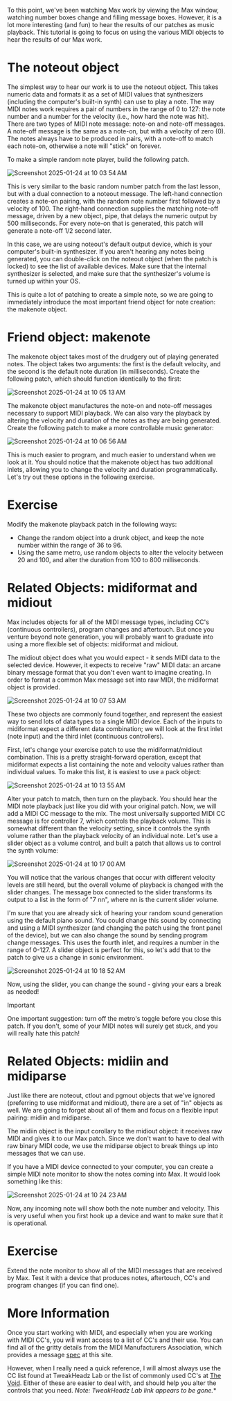 To this point, we've been watching Max work by viewing the Max window, watching number boxes change and filling message boxes. However, it is a lot more interesting (and fun) to hear the results of our patches as music playback. This tutorial is going to focus on using the various MIDI objects to hear the results of our Max work.

# The noteout object
The simplest way to hear our work is to use the noteout object. This takes numeric data and formats it as a set of MIDI values that synthesizers (including the computer's built-in synth) can use to play a note. The way MIDI notes work requires a pair of numbers in the range of 0 to 127: the note number and a number for the velocity (i.e., how hard the note was hit). There are two types of MIDI note message: note-on and note-off messages. A note-off message is the same as a note-on, but with a velocity of zero (0). The notes always have to be produced in pairs, with a note-off to match each note-on, otherwise a note will "stick" on forever.

To make a simple random note player, build the following patch.

![Screenshot 2025-01-24 at 10 03 54 AM](https://github.com/user-attachments/assets/3fb74ada-5fa3-4b00-bc6d-313165360c16)

This is very similar to the basic random number patch from the last lesson, but with a dual connection to a noteout message. The left-hand connection creates a note-on pairing, with the random note number first followed by a velocity of 100. The right-hand connection supplies the matching note-off message, driven by a new object, pipe, that delays the numeric output by 500 milliseconds. For every note-on that is generated, this patch will generate a note-off 1/2 second later.

In this case, we are using noteout's default output device, which is your computer's built-in synthesizer. If you aren't hearing any notes being generated, you can double-click on the noteout object (when the patch is locked) to see the list of available devices. Make sure that the internal synthesizer is selected, and make sure that the synthesizer's volume is turned up within your OS.

This is quite a lot of patching to create a simple note, so we are going to immediately introduce the most important friend object for note creation: the makenote object.

# Friend object: makenote
The makenote object takes most of the drudgery out of playing generated notes. The object takes two arguments: the first is the default velocity, and the second is the default note duration (in milliseconds). Create the following patch, which should function identically to the first:

![Screenshot 2025-01-24 at 10 05 13 AM](https://github.com/user-attachments/assets/c0e206cb-3181-4b0d-bfa7-7d064971f24c)

The makenote object manufactures the note-on and note-off messages necessary to support MIDI playback. We can also vary the playback by altering the velocity and duration of the notes as they are being generated. Create the following patch to make a more controllable music generator:

![Screenshot 2025-01-24 at 10 06 56 AM](https://github.com/user-attachments/assets/9e37dd6f-78a2-424e-8ea3-472ca1a4c26e)

This is much easier to program, and much easier to understand when we look at it. You should notice that the makenote object has two additional inlets, allowing you to change the velocity and duration programmatically. Let's try out these options in the following exercise.

# Exercise
Modify the makenote playback patch in the following ways:
- Change the random object into a drunk object, and keep the note number within the range of 36 to 96.
- Using the same metro, use random objects to alter the velocity between 20 and 100, and alter the duration from 100 to 800 milliseconds.

# Related Objects: midiformat and midiout
Max includes objects for all of the MIDI message types, including CC's (continuous controllers), program changes and aftertouch. But once you venture beyond note generation, you will probably want to graduate into using a more flexible set of objects: midiformat and midiout.

The midiout object does what you would expect - it sends MIDI data to the selected device. However, it expects to receive "raw" MIDI data: an arcane binary message format that you don't even want to imagine creating. In order to format a common Max message set into raw MIDI, the midiformat object is provided.

![Screenshot 2025-01-24 at 10 07 53 AM](https://github.com/user-attachments/assets/d55700d0-7f1b-4404-98ad-17a93739c36c)

These two objects are commonly found together, and represent the easiest way to send lots of data types to a single MIDI device. Each of the inputs to midiformat expect a different data combination; we will look at the first inlet (note input) and the third inlet (continuous controllers).

First, let's change your exercise patch to use the midiformat/midiout combination. This is a pretty straight-forward operation, except that midiformat expects a list containing the note and velocity values rather than individual values. To make this list, it is easiest to use a pack object:

![Screenshot 2025-01-24 at 10 13 55 AM](https://github.com/user-attachments/assets/84491934-89a8-4e54-830f-6e3e7d74939c)

Alter your patch to match, then turn on the playback. You should hear the MIDI note playback just like you did with your original patch. Now, we will add a MIDI CC message to the mix. The most universally supported MIDI CC message is for controller 7, which controls the playback volume. This is somewhat different than the velocity setting, since it controls the synth volume rather than the playback velocity of an individual note. Let's use a slider object as a volume control, and built a patch that allows us to control the synth volume:

![Screenshot 2025-01-24 at 10 17 00 AM](https://github.com/user-attachments/assets/ef3e7b13-ea58-4dae-93f3-5b367c43f070)

You will notice that the various changes that occur with different velocity levels are still heard, but the overall volume of playback is changed with the slider changes. The message box connected to the slider transforms its output to a list in the form of "7 nn", where nn is the current slider volume.

I'm sure that you are already sick of hearing your random sound generation using the default piano sound. You could change this sound by connecting and using a MIDI synthesizer (and changing the patch using the front panel of the device), but we can also change the sound by sending program change messages. This uses the fourth inlet, and requires a number in the range of 0-127. A slider object is perfect for this, so let's add that to the patch to give us a change in sonic environment.

![Screenshot 2025-01-24 at 10 18 52 AM](https://github.com/user-attachments/assets/5681d5fd-17bf-401e-bb92-f9bcb8ca6fbe)

Now, using the slider, you can change the sound - giving your ears a break as needed!

> [!IMPORTANT]
> One important suggestion: turn off the metro's toggle before you close this patch. If you don't, some of your MIDI notes will surely get stuck, and you will really hate this patch!

# Related Objects: midiin and midiparse
Just like there are noteout, ctlout and pgmout objects that we've ignored (preferring to use midiformat and midiout), there are a set of "in" objects as well. We are going to forget about all of them and focus on a flexible input pairing: midiin and midiparse.

The midiin object is the input corollary to the midiout object: it receives raw MIDI and gives it to our Max patch. Since we don't want to have to deal with raw binary MIDI code, we use the midiparse object to break things up into messages that we can use.

If you have a MIDI device connected to your computer, you can create a simple MIDI note monitor to show the notes coming into Max. It would look something like this:

![Screenshot 2025-01-24 at 10 24 23 AM](https://github.com/user-attachments/assets/b8a9da42-3df7-473e-9636-fea68dedff55)

Now, any incoming note will show both the note number and velocity. This is very useful when you first hook up a device and want to make sure that it is operational.

# Exercise
Extend the note monitor to show all of the MIDI messages that are received by Max. Test it with a device that produces notes, aftertouch, CC's and program changes (if you can find one).

# More Information
Once you start working with MIDI, and especially when you are working with MIDI CC's, you will want access to a list of CC's and their use. You can find all of the gritty details from the MIDI Manufacturers Association, which provides a message [spec](https://midi.org/specs) at this site.

However, when I really need a quick reference, I will almost always use the CC list found at TweakHeadz Lab or the list of commonly used CC's at [The Void](https://www.voidaudio.net/controller.html). Either of these are easier to deal with, and should help you alter the controls that you need. *Note: TweakHeadz Lab link appears to be gone.**
